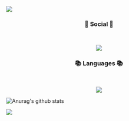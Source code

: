 <img src="https://capsule-render.vercel.app/api?type=waving&color=timeAuto&height=300&section=header&text=Juns's Github&fontSize=50" />

<h3 align="center"><b>💌 Social 💌 </b></h3>
</br>
<p align="center">
<a href="https://www.instagram.com/junsstory_"><img src="https://img.shields.io/badge/Instagram-%23E4405F.svg?style=for-the-badge&logo=Instagram&logoColor=white&link=https://www.instagram.com/junsstory_"/></a>
</p>

<h3 align="center"><b>📚 Languages 📚</b></h3>
</br>
<p align="center">
<img src="https://img.shields.io/badge/python-3670A0?style=for-the-badge&logo=python&logoColor=ffdd54"/>
</p>


![Anurag's github stats](https://github-readme-stats.vercel.app/api?username=TiranoPower&show_icons=true&theme=default)


<img src="https://capsule-render.vercel.app/api?type=waving&color=timeAuto&height=300&section=footer"/>
